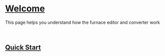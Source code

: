 # [<i class="fas fa-house"></i> Welcome](#welcome)
This page helps you understand how the furnace editor and converter work

<br>

##  [<i class="fas fa-rocket"></i> Quick Start](#quick-start)